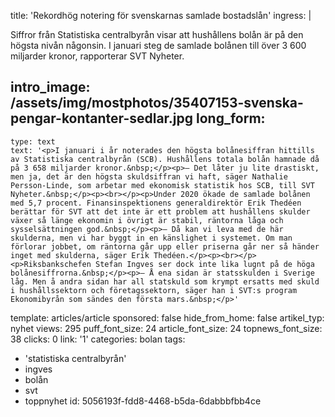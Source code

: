 title: 'Rekordhög notering för svenskarnas samlade bostadslån'
ingress: |
  <p>Siffror från Statistiska centralbyrån visar att hushållens bolån är på den högsta nivån någonsin. I januari steg de samlade bolånen till över 3 600 miljarder kronor, rapporterar SVT Nyheter.
  </p>
  
intro_image: /assets/img/mostphotos/35407153-svenska-pengar-kontanter-sedlar.jpg
long_form:
  -
    type: text
    text: '<p>I januari i år noterades den högsta bolånesiffran hittills av Statistiska centralbyrån (SCB). Hushållens totala bolån hamnade då på 3 658 miljarder kronor.&nbsp;</p><p>– Det låter ju lite drastiskt, men ja, det är den högsta skuldsiffran vi haft, säger Nathalie Persson-Linde, som arbetar med ekonomisk statistik hos SCB, till SVT Nyheter.&nbsp;</p><p><br></p><p>Under 2020 ökade de samlade bolånen med 5,7 procent. Finansinspektionens generaldirektör Erik Thedéen berättar för SVT att det inte är ett problem att hushållens skulder växer så länge ekonomin i övrigt är stabil, räntorna låga och sysselsättningen god.&nbsp;</p><p>– Då kan vi leva med de här skulderna, men vi har byggt in en känslighet i systemet. Om man förlorar jobbet, om räntorna går upp eller priserna går ner så händer inget med skulderna, säger Erik Thedéen.</p><p><br></p><p>Riksbankschefen Stefan Ingves ser dock inte lika lugnt på de höga bolånesiffrorna.&nbsp;</p><p>– Å ena sidan är statsskulden i Sverige låg. Men å andra sidan har all statskuld som krympt ersatts med skuld i hushållssektorn och företagssektorn, säger han i SVT:s program Ekonomibyrån som sändes den första mars.&nbsp;</p>'
template: articles/article
sponsored: false
hide_from_home: false
artikel_typ: nyhet
views: 295
puff_font_size: 24
article_font_size: 24
topnews_font_size: 38
clicks: 0
link: '1'
categories: bolan
tags:
  - 'statistiska centralbyrån'
  - ingves
  - bolån
  - svt
  - toppnyhet
id: 5056193f-fdd8-4468-b5da-6dabbbfbb4ce
